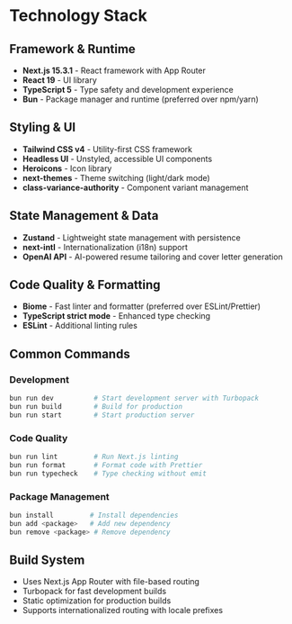 # Technology Stack

## Framework & Runtime

- **Next.js 15.3.1** - React framework with App Router
- **React 19** - UI library
- **TypeScript 5** - Type safety and development experience
- **Bun** - Package manager and runtime (preferred over npm/yarn)

## Styling & UI

- **Tailwind CSS v4** - Utility-first CSS framework
- **Headless UI** - Unstyled, accessible UI components
- **Heroicons** - Icon library
- **next-themes** - Theme switching (light/dark mode)
- **class-variance-authority** - Component variant management

## State Management & Data

- **Zustand** - Lightweight state management with persistence
- **next-intl** - Internationalization (i18n) support
- **OpenAI API** - AI-powered resume tailoring and cover letter generation

## Code Quality & Formatting

- **Biome** - Fast linter and formatter (preferred over ESLint/Prettier)
- **TypeScript strict mode** - Enhanced type checking
- **ESLint** - Additional linting rules

## Common Commands

### Development

```bash
bun run dev          # Start development server with Turbopack
bun run build        # Build for production
bun run start        # Start production server
```

### Code Quality

```bash
bun run lint         # Run Next.js linting
bun run format       # Format code with Prettier
bun run typecheck    # Type checking without emit
```

### Package Management

```bash
bun install         # Install dependencies
bun add <package>   # Add new dependency
bun remove <package> # Remove dependency
```

## Build System

- Uses Next.js App Router with file-based routing
- Turbopack for fast development builds
- Static optimization for production builds
- Supports internationalized routing with locale prefixes
